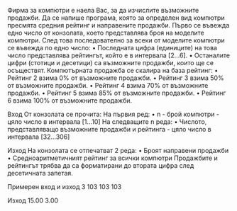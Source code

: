 Фирма за компютри е наела Вас, за да изчислите възможните продажби. Да се напише програма, която за определен вид компютри пресмята средния рейтинг и направените продажби. Първо се въвежда едно число от конзолата, което представлява броя на моделите компютри. След това последователно за всеки от моделите компютри се въвежда по едно число:
•	Последната цифра (единиците) на това число представлява рейтингът, който е в интервала [2…6].
•	Останалите цифри (стотици и десетици) са възможните продажби, които ще се осъществят.
Компютърната продажба се скалира на база рейтинг:
•	Рейтинг 2 взима 0% от  възможните продажби.
•	Рейтинг 3 взима 50% от възможните продажби.
•	Рейтинг 4 взима 70% от възможните продажби.
•	Рейтинг 5 взима 85% от възможните продажби.
•	Рейтинг 6 взима 100% от възможните продажби.

Вход
От конзолата се прочита:
На първия ред:
•	n - брой компютри - цяло число в интервала [1…10]
На следващите n реда:
•	Числото, представляващо възможните продажби и рейтинга - цяло число в интервала [32…306]

Изход
На конзолата се отпечатват 2 редa:
•	Броят направени продажби 
•	Средноаритметичният рейтинг за всички компютри
Продажбите и рейтингът трябва да са форматирани до втората цифра след десетичната запетая.

Примерен вход и изход
3
103
103
103

Изход
15.00
3.00
